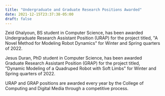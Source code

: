 ```yaml
---
title: "Undergraduate and Graduate Research Positions Awarded"
date: 2021-12-15T23:37:38-05:00
draft: false
---
```


Zeid Ghalyoun, BS student in Computer Science, has been awarded Undergraduate Research Assistant Position (URAP) for the project titled, "A Novel Method for Modeling Robot Dynamics" for Winter and Spring quarters of 2022.

Jesus Duran, PhD student in Computer Science, has been awarded Graduate Research Assistant Position (GRAP) for the project titled, "Dynamic Modeling of a Quadruped Robot with Soft Limbs" for Winter and Spring quarters of 2022.

URAP and GRAP positions are awarded every year by the College of Computing and Digital Media through a competitive process.
